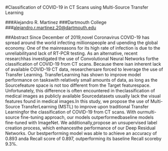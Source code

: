 
#Classification of COVID-19 in CT Scans using Multi-Source Transfer Learning

###Alejandro R. Martinez
###Dartmouth College
###alejandro.r.martinez.20@dartmouth.edu

##Abstract
Since December of 2019,novel Coronavirus COVID-19   has   spread   around   the   world   infecting   millionspeople  and  upending  the  global  economy.  One  of  the  mainreasons  for  its  high  rate  of  infection  is  due  to  the  unreliabilityand  lack  of  RT-PCR  testing.  As  an  alternative,  recent  researchhas  investigated  the  use  of  Convolutional  Neural  Networks  forthe  classification  of  COVID-19  from  CT  scans.  Because  there  isan  inherent  lack  of  available  COVID-19  CT  data,  researchersare  forced  to  leverage  the  use  of  Transfer  Learning.  TransferLearning  has  shown  to  improve  model  performance  on  taskswith  relatively  small  amounts  of  data,  as  long  as  the  Sourcefeature   space   is   not   too   different   from   the   Target   featurespace.  Unfortunately,  this  difference  is  often  encountered  in  theclassification   of   medical   images   as   publicly   available   Sourcedatasets usually lack the visual features found in medical images.In  this  study,  we  propose  the  use  of  Multi-Source  TransferLearning (MSTL) to improve upon traditional Transfer Learningfor  the  classification  of  COVID-19  from  CT  scans.  With  ourmulti-source   fine-tuning   approach,   our   models   outperformedbaseline   models   fine-tuned   with   ImageNet.   We   additionally,propose an unsupervised label creation process, which enhancesthe   performance   of   our   Deep   Residual   Networks.   Our   bestperforming model was able to achieve an accuracy of 0.893 anda  Recall  score  of  0.897,  outperforming  its  baseline  Recall  scoreby  9.3%.
